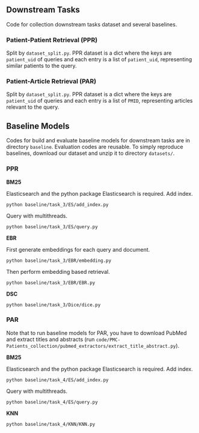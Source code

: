 
## Downstream Tasks
Code for collection downstream tasks dataset and several baselines.

### Patient-Patient Retrieval (PPR)
Split by `dataset_split.py`. PPR dataset is a dict where the keys are `patient_uid` of queries and each entry is a list of `patient_uid`, representing similar patients to the query.

### Patient-Article Retrieval (PAR)
Split by `dataset_split.py`. PPR dataset is a dict where the keys are `patient_uid` of queries and each entry is a list of `PMID`, representing articles relevant to the query.


## Baseline Models
Codes for build and evaluate baseline models for downstream tasks are in directory `baseline`. Evaluation codes are reusable.
To simply reproduce baselines, download our dataset and unzip it to directory `datasets/`.

### PPR

**BM25**

Elasticsearch and the python package Elasticsearch is required.
Add index.
```
python baseline/task_3/ES/add_index.py
```
Query with multithreads.
```
python baseline/task_3/ES/query.py
```

**EBR**

First generate embeddings for each query and document.
```
python baseline/task_3/EBR/embedding.py
```
Then perform embedding based retrieval.
```
python baseline/task_3/EBR/EBR.py
```

**DSC**
```
python baseline/task_3/Dice/dice.py
```


### PAR
Note that to run baseline models for PAR, you have to download PubMed and extract titles and abstracts (run `code/PMC-Patients_collection/pubmed_extractors/extract_title_abstract.py`).

**BM25**

Elasticsearch and the python package Elasticsearch is required.
Add index.
```
python baseline/task_4/ES/add_index.py
```
Query with multithreads.
```
python baseline/task_4/ES/query.py
```

**KNN**

```
python baseline/task_4/KNN/KNN.py
```

